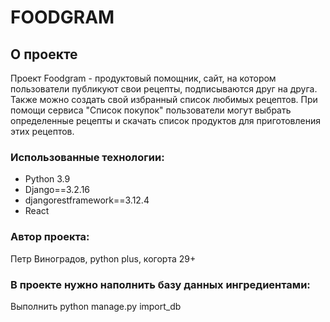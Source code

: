# FOODGRAM

## О проекте

Проект Foodgram - продуктовый помощник, сайт, на котором пользователи публикуют свои рецепты, подписываются друг на друга. Также можно создать свой избранный список любимых рецептов.
При помощи сервиса "Список покупок" пользователи могут выбрать определенные рецепты и скачать список продуктов для  приготовления этих рецептов.

### Использованные технологии: 

 - Python 3.9 
 - Django==3.2.16
 - djangorestframework==3.12.4 
 - React

 ### Автор проекта:

Петр Виноградов, python plus, когорта 29+

### В проекте нужно наполнить базу данных ингредиентами: 

Выполнить python manage.py import_db
